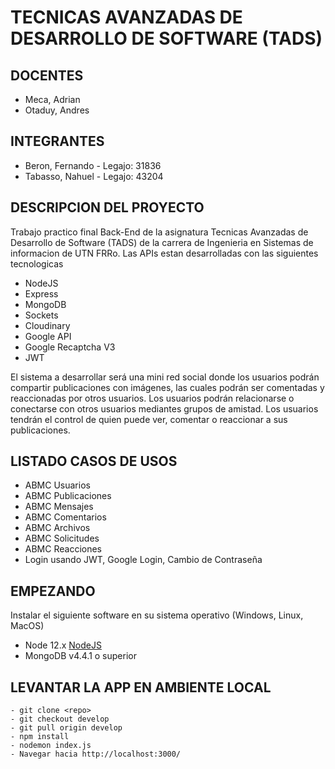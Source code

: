 # TECNICAS AVANZADAS DE DESARROLLO DE SOFTWARE (TADS)

## DOCENTES

* Meca, Adrian
* Otaduy, Andres

## INTEGRANTES

* Beron, Fernando - Legajo: 31836
* Tabasso, Nahuel - Legajo: 43204

## DESCRIPCION DEL PROYECTO

Trabajo practico final Back-End de la asignatura Tecnicas Avanzadas de Desarrollo de Software (TADS) de la carrera de Ingenieria en Sistemas de informacion
de UTN FRRo. Las APIs estan desarrolladas con las siguientes tecnologicas 
* NodeJS
* Express
* MongoDB
* Sockets
* Cloudinary
* Google API
* Google Recaptcha V3
* JWT

El sistema a desarrollar será una mini red social donde los usuarios podrán compartir publicaciones con imágenes, las cuales podrán ser comentadas y reaccionadas por otros usuarios.
Los usuarios podrán relacionarse o conectarse con otros usuarios mediantes grupos de amistad. Los usuarios tendrán el control de quien puede ver, comentar o reaccionar a sus publicaciones.

## LISTADO CASOS DE USOS

* ABMC Usuarios
* ABMC Publicaciones
* ABMC Mensajes
* ABMC Comentarios
* ABMC Archivos
* ABMC Solicitudes
* ABMC Reacciones
* Login usando JWT, Google Login, Cambio de Contraseña

## EMPEZANDO

Instalar el siguiente software en su sistema operativo (Windows, Linux, MacOS)
* Node 12.x  [NodeJS](https://nodejs.org/en/)
* MongoDB v4.4.1 o superior

## LEVANTAR LA APP EN AMBIENTE LOCAL
	- git clone <repo> 
	- git checkout develop 
	- git pull origin develop 
	- npm install
	- nodemon index.js
    - Navegar hacia http://localhost:3000/ 

